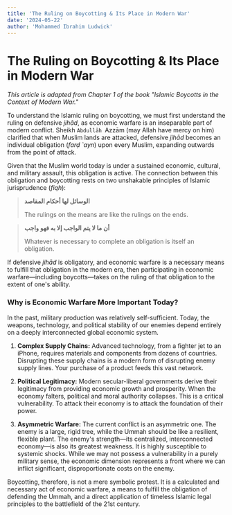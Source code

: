 ```yaml
---
title: 'The Ruling on Boycotting & Its Place in Modern War'
date: '2024-05-22'
author: 'Mohammed Ibrahim Ludwick'
---
```


# The Ruling on Boycotting & Its Place in Modern War

*This article is adapted from Chapter 1 of the book "Islamic Boycotts in the Context of Modern War."*

To understand the Islamic ruling on boycotting, we must first understand the ruling on defensive *jihād*, as economic warfare is an inseparable part of modern conflict. Sheikh `Abdullāh `Azzām (may Allah have mercy on him) clarified that when Muslim lands are attacked, defensive *jihād* becomes an individual obligation (*farḍ `ayn*) upon every Muslim, expanding outwards from the point of attack.

Given that the Muslim world today is under a sustained economic, cultural, and military assault, this obligation is active. The connection between this obligation and boycotting rests on two unshakable principles of Islamic jurisprudence (*fiqh*):

> **الوسائل لها أحكام المقاصد**
>
> The rulings on the means are like the rulings on the ends.

> **أن ما لا يتم الواجب إلا به فهو واجب**
>
> Whatever is necessary to complete an obligation is itself an obligation.

If defensive *jihād* is obligatory, and economic warfare is a necessary means to fulfill that obligation in the modern era, then participating in economic warfare—including boycotts—takes on the ruling of that obligation to the extent of one's ability.

### Why is Economic Warfare More Important Today?

In the past, military production was relatively self-sufficient. Today, the weapons, technology, and political stability of our enemies depend entirely on a deeply interconnected global economic system.

1.  **Complex Supply Chains:** Advanced technology, from a fighter jet to an iPhone, requires materials and components from dozens of countries. Disrupting these supply chains is a modern form of disrupting enemy supply lines. Your purchase of a product feeds this vast network.

2.  **Political Legitimacy:** Modern secular-liberal governments derive their legitimacy from providing economic growth and prosperity. When the economy falters, political and moral authority collapses. This is a critical vulnerability. To attack their economy is to attack the foundation of their power.

3.  **Asymmetric Warfare:** The current conflict is an asymmetric one. The enemy is a large, rigid tree, while the Ummah should be like a resilient, flexible plant. The enemy's strength—its centralized, interconnected economy—is also its greatest weakness. It is highly susceptible to systemic shocks. While we may not possess a vulnerability in a purely military sense, the economic dimension represents a front where we can inflict significant, disproportionate costs on the enemy.

Boycotting, therefore, is not a mere symbolic protest. It is a calculated and necessary act of economic warfare, a means to fulfill the obligation of defending the Ummah, and a direct application of timeless Islamic legal principles to the battlefield of the 21st century.